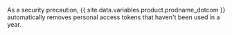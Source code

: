 As a security precaution, {{ site.data.variables.product.prodname_dotcom }}  automatically removes personal access tokens that haven't been used in a year.
